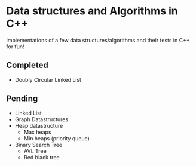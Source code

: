 # Data structures and Algorithms in C++
Implementations of a few data structures/algorithms and their tests in C++ for fun!

## Completed
- Doubly Circular Linked List

## Pending
- Linked List
- Graph Datastructures
- Heap datastructure
	- Max heaps
	- Min heaps (priority queue)
- Binary Search Tree
	- AVL Tree
	- Red black tree

